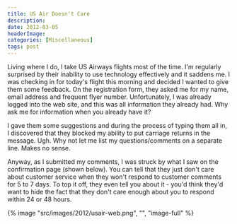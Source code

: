 ```yaml
---
title: US Air Doesn't Care
description: 
date: 2012-03-05
headerImage: 
categories: [Miscellaneous]
tags: post
---
```


Living where I do, I take US Airways flights most of the time. I'm regularly surprised by their inability to use technology effectively and it saddens me. I was checking in for today's flight this morning and decided I wanted to give them some feedback. On the registration form, they asked me for my name, email address and frequent flyer number. Unfortunately, I was already logged into the web site, and this was all information they already had. Why ask me for information when you already have it?

I gave them some suggestions and during the process of typing them all in, I discovered that they blocked my ability to put carriage returns in the message. Ugh. Why not let me list my questions/comments on a separate line. Makes no sense.

Anyway, as I submitted my comments, I was struck by what I saw on the confirmation page (shown below). You can tell that they just don't care about customer service when they won't respond to customer comments for 5 to 7 days. To top it off, they even tell you about it - you'd think they'd want to hide the fact that they don't care enough about you to respond within 24 or 48 hours.

{% image "src/images/2012/usair-web.png", "", "image-full" %}
